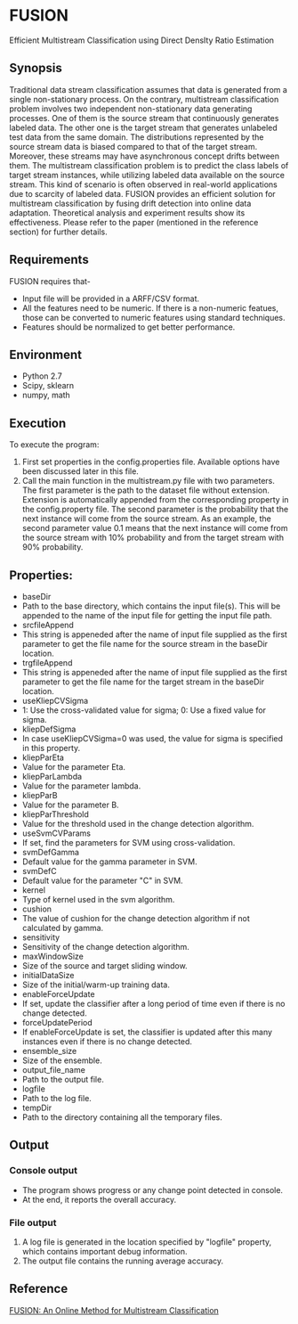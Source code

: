 # FUSION
Efficient Multistream Classification using Direct DensIty Ratio Estimation

## Synopsis
Traditional data stream classification assumes that data is generated from a single non-stationary process. On the contrary, multistream classification problem involves two independent non-stationary data generating processes. One of them is the source stream that continuously generates labeled data. The other one is the target stream that generates unlabeled test data from the same domain. The distributions represented by the source stream data is biased compared to that of the target stream. Moreover, these streams may have asynchronous concept drifts between them. The multistream classification problem is to predict the class labels of target stream instances, while utilizing labeled data available on the source stream. This kind of scenario is often observed in real-world applications due to scarcity of labeled data. FUSION provides an efficient solution for multistream classification by fusing drift detection into online data adaptation. Theoretical analysis and experiment results show its effectiveness. Please refer to the paper (mentioned in the reference section) for further details. 

## Requirements
FUSION requires that-
* Input file will be provided in a ARFF/CSV format.
* All the features need to be numeric. If there is a non-numeric featues, those can be converted to numeric features using standard techniques.
* Features should be normalized to get better performance. 

## Environment
* Python 2.7
* Scipy, sklearn
* numpy, math

## Execution
To execute the program:
1. First set properties in the config.properties file. Available options have been discussed later in this file.
2. Call the main function in the multistream.py file with two parameters. The first parameter is the path to the dataset file without extension. Extension is automatically appended from the corresponding property in the config.property file. The second parameter is the probability that the next instance will come from the source stream. As an example, the second parameter value 0.1 means that the next instance will come from the source stream with 10% probability and from the target stream with 90% probability. 
 
## Properties:
* baseDir
 * Path to the base directory, which contains the input file(s). This will be appended to the name of the input file for getting the input file path.
* srcfileAppend
 * This string is appeneded after the name of input file supplied as the first parameter to get the file name for the source stream in the baseDir location.
* trgfileAppend
 * This string is appeneded after the name of input file supplied as the first parameter to get the file name for the target stream in the baseDir location.
* useKliepCVSigma
 * 1: Use the cross-validated value for sigma; 0: Use a fixed value for sigma.
* kliepDefSigma
 * In case useKliepCVSigma=0 was used, the value for sigma is specified in this property.
* kliepParEta
 * Value for the parameter Eta.
* kliepParLambda
 * Value for the parameter lambda.
* kliepParB
 * Value for the parameter B.
* kliepParThreshold
 * Value for the threshold used in the change detection algorithm.
* useSvmCVParams
 * If set, find the parameters for SVM using cross-validation.
* svmDefGamma
 * Default value for the gamma parameter in SVM.
* svmDefC
 * Default value for the parameter "C" in SVM.
* kernel
 * Type of kernel used in the svm algorithm.
* cushion
 * The value of cushion for the change detection algorithm if not calculated by gamma.
* sensitivity
 * Sensitivity of the change detection algorithm.
* maxWindowSize
 * Size of the source and target sliding window.
* initialDataSize
 * Size of the initial/warm-up training data.
* enableForceUpdate
 * If set, update the classifier after a long period of time even if there is no change detected.
* forceUpdatePeriod
 * If enableForceUpdate is set, the classifier is updated after this many instances even if there is no change detected.
* ensemble_size
 * Size of the ensemble.
* output_file_name
 * Path to the output file.
* logfile
 * Path to the log file.
* tempDir
 * Path to the directory containing all the temporary files.

## Output
### Console output
* The program shows progress or any change point detected in console. 
* At the end, it reports the overall accuracy.

### File output
1. A log file is generated in the location specified by "logfile" property, which contains important debug information.
2. The output file contains the running average accuracy.

## Reference
[FUSION: An Online Method for Multistream Classification](https://dl.acm.org/citation.cfm?id=3132886&dl=ACM&coll=DL&CFID=1020200191&CFTOKEN=12773057)
